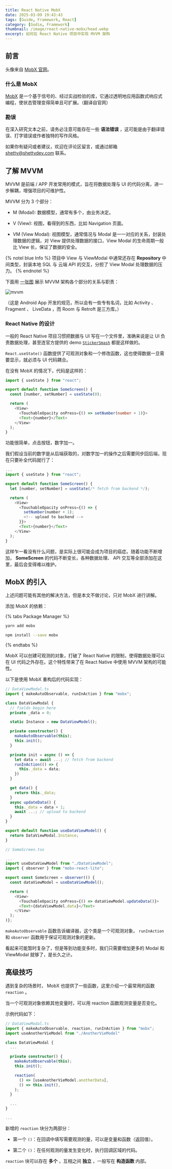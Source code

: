 ```yaml
---
title: React Native MobX
date: 2025-03-09 19:43:43
tags: [Guide, Framework, React]
category: [Gudie, Framework]
thumbnail: /image/react-native-mobx/head.webp
excerpt: 如何在 React Native 项目中实现 MVVM 架构
---
```


## 前言

头像来自 [MobX 官网](https://mobx.js.org)。

### 什么是 MobX

[MobX](https://mobx.js.org) 是一个基于信号的、经过实战检验的库，它通过透明地应用函数式响应式编程，使状态管理变得简单且可扩展。（翻译自官网）

### 勘误

在深入研究文本之前，请务必注意可能存在一些 **语法错误** ，这可能是由于翻译错误、打字错误或作者独特的写作风格。

如果你有疑问或者建议，欢迎在评论区留言，或通过邮箱 shetty@shettydev.com 联系。

## 了解 MVVM

MVVM 是前端 / APP 开发常用的模式，旨在将数据处理与 UI 的代码分离，进一步解耦，增强项目的可维护性。

MVVM 分为 3 个部分：

- M (Modal): 数据模型，通常有多个，由业务决定。

- V (View): 视图，看得到的东西，比如 Navigation 页面。

- VM (View Modal): 视图模型，通常情况与 Modal 是一一对应的关系，封装处理数据的逻辑，对 View 提供处理数据的接口，View Modal 的生命周期一般比 View 长，保证了数据的安全。

{% notel blue Info %}
项目中 View 与 ViewModal 中通常还存在 **Repository** 中间类型，封装本地 SQL 与 云端 API 的交互，分担了 View Modal 处理数据的压力。
{% endnotel %}

下面用 [一张图](https://stackoverflow.com/questions/55316650/android-mvvm-update-viewmodel-when-data-changes) 展示 MVVM 架构各个部分的关系与职责：

![mvvm](mvvm.webp)

（这是 Android App 开发的规范，所以会有一些专有名词，比如 Activity 、 Fragment 、 LiveData ，而 Room 与 Retroft 是三方库。）

### React Native 的设计

一般的 React Native 项目习惯把数据与 UI 写在一个文件里，准确来说是让 UI 负责数据处理，甚至连官方提供的 demo [`StickerSmash`](https://docs.expo.dev/tutorial/create-your-first-app) 都是这样做的。

`React.useState()` 函数提供了可观测对象和一个修改函数，这也使得数据一旦需要显示，就必须与 UI 代码耦合。

在没有 MobX 的情况下，代码是这样的：

```typescript
import { useState } from "react";

export default function SomeScreen() {
  const [number, setNumber] = useState(0);

  return (
    <View>
      <TouchableOpacity onPress={() => setNumber(number + 1)}>
      <Text>{number}</Text>
    </View>
  );
}
```

功能很简单，点击按钮，数字加一。

我们假设当前的数字是从后端获取的，对数字加一的操作之后需要同步回后端，现在只要补全代码就行了：

```typescript
...
import { useState } from "react";

export default function SomeScreen() {
  let [number, setNumber] = useState(/* fetch from backend */);

  return (
    <View>
      <TouchableOpacity onPress={() => {
        setNumber(number + 1);
        <!-- upload to backend -->
      }}>
      <Text>{number}</Text>
    </View>
  );
}
```

这样乍一看没有什么问题，是实际上很可能会成为项目的癌症。随着功能不断增加， **SomeScreen** 的代码不断变长，各种数据处理、 API 交互等全部添加在这里，最后会变得难以维护。

## MobX 的引入

上述问题可能有其他的解决方法，但是本文不做讨论，只对 MobX 进行讲解。

添加 MobX 的依赖：

{% tabs Package Manager %}
<!-- tab yarn -->
```bash
yarn add mobx
```
<!-- endtab -->

<!-- tab npm -->
```bash
npm install --save mobx
```
<!-- endtab -->
{% endtabs %}

MobX 可以创建可观测的对象，打破了 React Native 的限制，使得数据处理可以在 UI 代码之外存在。这个特性带来了在 React Native 中使用 MVVM 架构的可能性。

以下是使用 MobX 重构后的代码实现：

```typescript
// DataViewModal.ts
import { makeAutoObservable, runInAction } from "mobx";

class DataViewModal {
  // fields begin here
  private _data = 0;

  static Instance = new DataViewModel();

  private constructor() {
    makeAutoObservable(this);
    this.init();
  }

  private init = async () => {
    let data = await ...; // fetch from backend
    runInAction(() => {
      this._data = data;
    })
  }

  get data() {
    return this._data;
  }
  async updateData() {
    this._data = data + 1;
    await ...; // upload to backend
  }
}

export default function useDataViewModel() {
  return DataViewModal.Instance;
}
```

```typescript
// SomeScreen.tsx

...
import useDataViewModel from "./DataViewModel";
import { observer } from "mobx-react-lite";

export const SomeScreen = observer(() {
  const dataViewModel = useDataViewModel();

  return (
    <View>
      <TouchableOpacity onPress={() => dataViewModel.updateData()}>
      <Text>{dataViewModel.data}</Text>
    </View>
  );
)};
```

`makeAutoObservable` 函数告诉编译器，这个类是一个可观测对象， `runInAction` 和 `observer` 函数用于保证可观测对象的更新。

看起来可能暂时复杂了，但是等到功能变多时，我们只需要增加更多的 Modal 和 ViewModal 就够了，是长久之计。

## 高级技巧

遇到复杂的场景时， MobX 也提供了一些函数，这里介绍一个最常用的函数 `reaction` 。

当一个可观测对象依赖其他变量时，可以用 reaction 函数观测变量是否变化。

示例代码如下：

```typescript
// DataViewModal.ts
import { makeAutoObservable, reaction, runInAction } from "mobx";
import useAnotherVieModel from "./AnotherVieModel"

class DataViewModal {
  ...

  private constructor() {
    makeAutoObservable(this);
    this.init();

    reaction(
      () => [useAnotherVieModel.anotherData],
      () => this.init(),
    );
  }

  ...
}

...
```

新增的 `reaction` 块分为两部分：

- 第一个 `()`：在回调中填写需要观测的量，可以是变量和函数（返回值）。

- 第二个 `()`：在任何观测的量发生变化时，执行回调区域的代码。

`reaction` 块可以存在 **多个** ，互相之间 **独立** ，一般写在 **构造函数** 内部。
